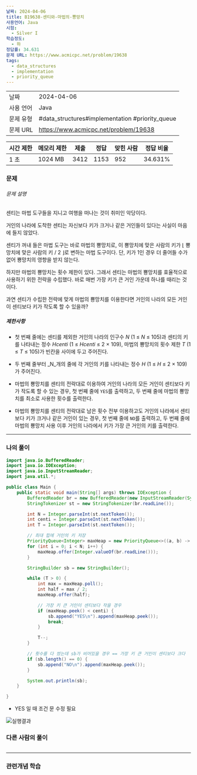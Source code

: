 ```yaml
---
날짜: 2024-04-06
title: B19638-센티와-마법의-뿅망치
사용언어: Java
시험:
  - Silver I
학습정도:
  - 하
정답률: 34.631
문제 URL: https://www.acmicpc.net/problem/19638
tags:
  - data_structures
  - implementation
  - priority_queue
---
```


|        |                                                 |
| ------ | ----------------------------------------------- |
| 날짜     | 2024-04-06                                      |
| 사용 언어  | Java                                            |
| 문제 유형  | #data_structures#implementation #priority_queue |
| 문제 URL | https://www.acmicpc.net/problem/19638           |

| 시간 제한 | 메모리 제한  | 제출   | 정답   | 맞힌 사람 | 정답 비율   |
| ----- | ------- | ---- | ---- | ----- | ------- |
| 1 초   | 1024 MB | 3412 | 1153 | 952   | 34.631% |

### 문제

###### 문제 설명
센티는 마법 도구들을 지니고 여행을 떠나는 것이 취미인 악당이다.

거인의 나라에 도착한 센티는 자신보다 키가 크거나 같은 거인들이 있다는 사실이 마음에 들지 않았다.

센티가 꺼내 들은 마법 도구는 바로 마법의 뿅망치로, 이 뿅망치에 맞은 사람의 키가 ⌊ 뿅망치에 맞은 사람의 키 / 2 ⌋로 변하는 마법 도구이다. 단, 키가 1인 경우 더 줄어들 수가 없어 뿅망치의 영향을 받지 않는다.

하지만 마법의 뿅망치는 횟수 제한이 있다. 그래서 센티는 마법의 뿅망치를 효율적으로 사용하기 위한 전략을 수립했다. 바로 매번 가장 키가 큰 거인 가운데 하나를 때리는 것이다.

과연 센티가 수립한 전략에 맞게 마법의 뿅망치를 이용한다면 거인의 나라의 모든 거인이 센티보다 키가 작도록 할 수 있을까?

##### 제한사항
- 첫 번째 줄에는 센티를 제외한 거인의 나라의 인구수 _N_ (1 ≤ _N_ ≤ 105)과 센티의 키를 나타내는 정수 _Hcenti_ (1 ≤ _Hcenti_ ≤ 2 × 109), 마법의 뿅망치의 횟수 제한 _T_ (1 ≤ _T_ ≤ 105)가 빈칸을 사이에 두고 주어진다. 
- 두 번째 줄부터 _N_개의 줄에 각 거인의 키를 나타내는 정수 _H_ (1 ≤ _H_ ≤ 2 × 109)가 주어진다.

- 마법의 뿅망치를 센티의 전략대로 이용하여 거인의 나라의 모든 거인이 센티보다 키가 작도록 할 수 있는 경우, 첫 번째 줄에 `YES`를 출력하고, 두 번째 줄에 마법의 뿅망치를 최소로 사용한 횟수를 출력한다.
- 마법의 뿅망치를 센티의 전략대로 남은 횟수 전부 이용하고도 거인의 나라에서 센티보다 키가 크거나 같은 거인이 있는 경우, 첫 번째 줄에 `NO`를 출력하고, 두 번째 줄에 마법의 뿅망치 사용 이후 거인의 나라에서 키가 가장 큰 거인의 키를 출력한다.

---

### 나의 풀이

```java
import java.io.BufferedReader;
import java.io.IOException;
import java.io.InputStreamReader;
import java.util.*;

public class Main {
    public static void main(String[] args) throws IOException {
        BufferedReader br = new BufferedReader(new InputStreamReader(System.in));
        StringTokenizer st = new StringTokenizer(br.readLine());

        int N = Integer.parseInt(st.nextToken());
        int centi = Integer.parseInt(st.nextToken());
        int T = Integer.parseInt(st.nextToken());

        // 최대 힙에 거인의 키 저장
        PriorityQueue<Integer> maxHeap = new PriorityQueue<>((a, b) -> b - a);
        for (int i = 0; i < N; i++) {
            maxHeap.offer(Integer.valueOf(br.readLine()));
        }

        StringBuilder sb = new StringBuilder();

        while (T > 0) {
            int max = maxHeap.poll();
            int half = max / 2;
            maxHeap.offer(half);

            // 가장 키 큰 거인이 센티보다 작을 경우
            if (maxHeap.peek() < centi) {
                sb.append("YES\n").append(maxHeap.peek());
                break;
            }

            T--;
        }

        // 횟수를 다 썼는데 sb가 비어있을 경우 == 가장 키 큰 거인이 센티보다 크다
        if (sb.length() == 0) {
            sb.append("NO\n").append(maxHeap.peek());
        }

        System.out.println(sb);
    }

}
```

- YES 일 때 조건 문 수정 필요

![실행결과](/assets/CodingTest/B19638.png)
### 다른 사람의 풀이

```java

```

---
### 관련개념 학습
